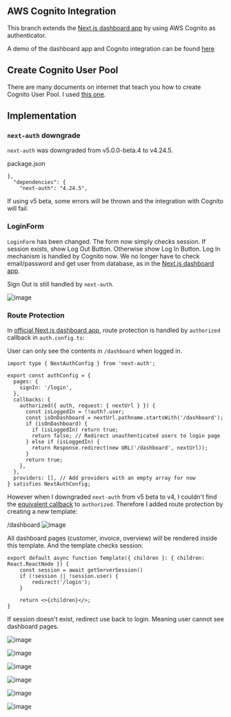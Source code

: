 ## AWS Cognito Integration

This branch extends the [Next.js dashboard app](https://nextjs.org/learn/dashboard-app) by using AWS Cognito as authenticator.

A demo of the dashboard app and Cognito integration can be found [here](https://nextjs-dashboard-two-mocha-74.vercel.app/)

## Create Cognito User Pool

There are many documents on internet that teach you how to create Cognito User Pool. I used [this one](https://evoila.com/blog/secure-user-authentication-with-next-js-nextauth-js-and-aws-cognito-2/).

## Implementation

### `next-auth` downgrade

`next-auth` was downgraded from v5.0.0-beta.4 to v4.24.5.

package.json
```
},
  "dependencies": {
    "next-auth": "4.24.5",
```

If using v5 beta, some errors will be thrown and the integration with Cognito will fail.

### LoginForm

`LoginForm` has been changed. The form now simply checks session. If session exists, show Log Out Button. Otherwise show Log In Button. Log In mechanism is handled by Cognito now. We no longer have to check email/password and get user from database, as in the [Next.js dashboard app](https://nextjs.org/learn/dashboard-app).

Sign Out is still handled by `next-auth`.

![image](https://github.com/konami99/nextjs-dashboard/assets/166879/62690698-2592-4da8-938a-7e96002d6cbf)

### Route Protection

In [official Next.js dashboard app](https://nextjs.org/learn/dashboard-app), route protection is handled by `authorized` callback in `auth.config.ts`:

User can only see the contents in `/dashboard` when logged in.

```
import type { NextAuthConfig } from 'next-auth';
 
export const authConfig = {
  pages: {
    signIn: '/login',
  },
  callbacks: {
    authorized({ auth, request: { nextUrl } }) {
      const isLoggedIn = !!auth?.user;
      const isOnDashboard = nextUrl.pathname.startsWith('/dashboard');
      if (isOnDashboard) {
        if (isLoggedIn) return true;
        return false; // Redirect unauthenticated users to login page
      } else if (isLoggedIn) {
        return Response.redirect(new URL('/dashboard', nextUrl));
      }
      return true;
    },
  },
  providers: [], // Add providers with an empty array for now
} satisfies NextAuthConfig;
```
However when I downgraded `next-auth` from v5 beta to v4, I couldn't find the [equivalent callback](https://next-auth.js.org/configuration/callbacks) to `authorized`. Therefore I added route protection by creating a new template:

/dashboard
![image](https://github.com/konami99/nextjs-dashboard/assets/166879/a14051f3-6eaf-400a-8e58-8c627a3e88da)

All dashboard pages (customer, invoice, overview) will be rendered inside this template. And the template checks session:

```
export default async function Template({ children }: { children: React.ReactNode }) {
    const session = await getServerSession()
    if (!session || !session.user) {
        redirect('/login');
    }

    return <>{children}</>;
}
```

If session doesn't exist, redirect use back to login. Meaning user cannot see dashboard pages.

![image](https://github.com/konami99/nextjs-dashboard/assets/166879/7c56d619-1af3-44a3-bad5-60f94fecda98)

![image](https://github.com/konami99/nextjs-dashboard/assets/166879/bde06a6c-8ec3-4228-a073-2ceca8286226)

![image](https://github.com/konami99/nextjs-dashboard/assets/166879/6d2ab2cb-9a27-41aa-97fb-15148952405e)

![image](https://github.com/konami99/nextjs-dashboard/assets/166879/e5229d77-078e-4b41-93df-4cd551942d4e)

![image](https://github.com/konami99/nextjs-dashboard/assets/166879/2f8642ff-4b39-4da6-b13a-4e22060852d5)

![image](https://github.com/konami99/nextjs-dashboard/assets/166879/244a4d82-3fee-416b-949c-8af9b77937c5)





